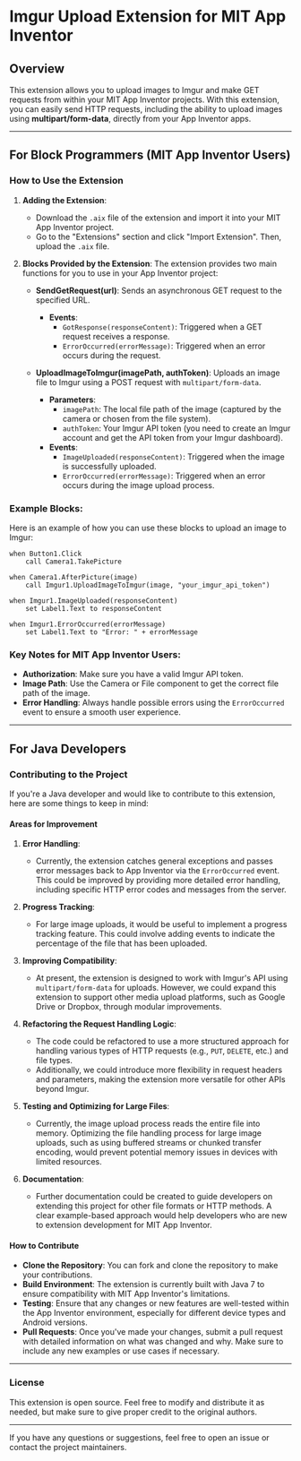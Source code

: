 # Imgur Upload Extension for MIT App Inventor

## Overview

This extension allows you to upload images to Imgur and make GET requests from within your MIT App Inventor projects. With this extension, you can easily send HTTP requests, including the ability to upload images using **multipart/form-data**, directly from your App Inventor apps.

---

## For Block Programmers (MIT App Inventor Users)

### How to Use the Extension

1. **Adding the Extension**:
   - Download the `.aix` file of the extension and import it into your MIT App Inventor project.
   - Go to the "Extensions" section and click "Import Extension". Then, upload the `.aix` file.
   
2. **Blocks Provided by the Extension**:
   The extension provides two main functions for you to use in your App Inventor project:

   - **SendGetRequest(url)**: Sends an asynchronous GET request to the specified URL.
     - **Events**:
       - `GotResponse(responseContent)`: Triggered when a GET request receives a response.
       - `ErrorOccurred(errorMessage)`: Triggered when an error occurs during the request.

   - **UploadImageToImgur(imagePath, authToken)**: Uploads an image file to Imgur using a POST request with `multipart/form-data`.
     - **Parameters**:
       - `imagePath`: The local file path of the image (captured by the camera or chosen from the file system).
       - `authToken`: Your Imgur API token (you need to create an Imgur account and get the API token from your Imgur dashboard).
     - **Events**:
       - `ImageUploaded(responseContent)`: Triggered when the image is successfully uploaded.
       - `ErrorOccurred(errorMessage)`: Triggered when an error occurs during the image upload process.

### Example Blocks:

Here is an example of how you can use these blocks to upload an image to Imgur:

```plaintext
when Button1.Click
    call Camera1.TakePicture

when Camera1.AfterPicture(image)
    call Imgur1.UploadImageToImgur(image, "your_imgur_api_token")

when Imgur1.ImageUploaded(responseContent)
    set Label1.Text to responseContent

when Imgur1.ErrorOccurred(errorMessage)
    set Label1.Text to "Error: " + errorMessage
```

### Key Notes for MIT App Inventor Users:
- **Authorization**: Make sure you have a valid Imgur API token.
- **Image Path**: Use the Camera or File component to get the correct file path of the image.
- **Error Handling**: Always handle possible errors using the `ErrorOccurred` event to ensure a smooth user experience.

---

## For Java Developers

### Contributing to the Project

If you're a Java developer and would like to contribute to this extension, here are some things to keep in mind:

#### Areas for Improvement

1. **Error Handling**:
   - Currently, the extension catches general exceptions and passes error messages back to App Inventor via the `ErrorOccurred` event. This could be improved by providing more detailed error handling, including specific HTTP error codes and messages from the server.

2. **Progress Tracking**:
   - For large image uploads, it would be useful to implement a progress tracking feature. This could involve adding events to indicate the percentage of the file that has been uploaded.

3. **Improving Compatibility**:
   - At present, the extension is designed to work with Imgur's API using `multipart/form-data` for uploads. However, we could expand this extension to support other media upload platforms, such as Google Drive or Dropbox, through modular improvements.

4. **Refactoring the Request Handling Logic**:
   - The code could be refactored to use a more structured approach for handling various types of HTTP requests (e.g., `PUT`, `DELETE`, etc.) and file types.
   - Additionally, we could introduce more flexibility in request headers and parameters, making the extension more versatile for other APIs beyond Imgur.

5. **Testing and Optimizing for Large Files**:
   - Currently, the image upload process reads the entire file into memory. Optimizing the file handling process for large image uploads, such as using buffered streams or chunked transfer encoding, would prevent potential memory issues in devices with limited resources.

6. **Documentation**:
   - Further documentation could be created to guide developers on extending this project for other file formats or HTTP methods. A clear example-based approach would help developers who are new to extension development for MIT App Inventor.

#### How to Contribute

- **Clone the Repository**: You can fork and clone the repository to make your contributions.
- **Build Environment**: The extension is currently built with Java 7 to ensure compatibility with MIT App Inventor's limitations.
- **Testing**: Ensure that any changes or new features are well-tested within the App Inventor environment, especially for different device types and Android versions.
- **Pull Requests**: Once you've made your changes, submit a pull request with detailed information on what was changed and why. Make sure to include any new examples or use cases if necessary.

---

### License

This extension is open source. Feel free to modify and distribute it as needed, but make sure to give proper credit to the original authors.

---

If you have any questions or suggestions, feel free to open an issue or contact the project maintainers.
